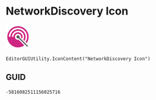 # NetworkDiscovery Icon
![](/img/NetworkDiscovery%20Icon.png)

``` CSharp
EditorGUIUtility.IconContent("NetworkDiscovery Icon")
```
## GUID
```
-5816082511156025716
```
